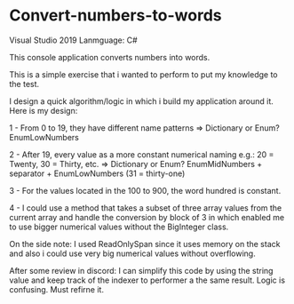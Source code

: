 # Convert-numbers-to-words
Visual Studio 2019
Lanmguage: C#

This console application converts numbers into words.

This is a simple exercise that i wanted to perform to put my knowledge to the test.

I design a quick algorithm/logic in which i build my application around it. Here is my design:

1 - From 0 to 19, they have different name patterns => Dictionary or Enum? EnumLowNumbers

2 - After 19, every value as a more constant numerical naming e.g.: 20 = Twenty, 30 = Thirty, etc. => Dictionary or Enum? EnumMidNumbers + separator + EnumLowNumbers (31 = thirty-one) 

3 - For the values located in the 100 to 900, the word hundred is constant.

4 - I could use a method that takes a subset of three array values from the current array and handle the conversion by block of 3 in which enabled me to use bigger numerical values without the BigInteger class.

On the side note: I used ReadOnlySpan since it uses memory on the stack and also i could use very big numerical values without overflowing.

After some review in discord: I can simplify this code by using the string value and keep track of the indexer to performer a the same result. Logic is confusing. Must refirne it.
